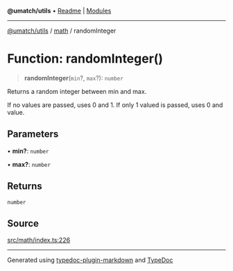 **@umatch/utils** • [Readme](../../index.md) \| [Modules](../../modules.md)

***

[@umatch/utils](../../modules.md) / [math](../index.md) / randomInteger

# Function: randomInteger()

> **randomInteger**(`min`?, `max`?): `number`

Returns a random integer between min and max.

If no values are passed, uses 0 and 1.
If only 1 valued is passed, uses 0 and value.

## Parameters

• **min?**: `number`

• **max?**: `number`

## Returns

`number`

## Source

[src/math/index.ts:226](https://github.com/umatch-oficial/utils/blob/6b2757d/src/math/index.ts#L226)

***

Generated using [typedoc-plugin-markdown](https://www.npmjs.com/package/typedoc-plugin-markdown) and [TypeDoc](https://typedoc.org/)
